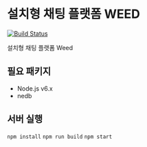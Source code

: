 # 설치형 채팅 플랫폼 WEED

[![Build Status](https://travis-ci.org/Comroom/Weed.svg?branch=travis)](https://travis-ci.org/Comroom/Weed)

설치형 채팅 플랫폼 Weed

## 필요 패키지
- Node.js v6.x
- nedb

## 서버 실행
`
npm install
`
`
npm run build
`
`
npm start
`
